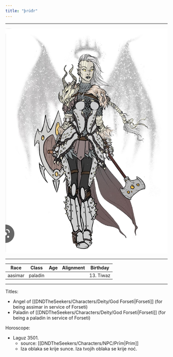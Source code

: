 ```yaml
---
title: "þrúđr"
---
```

___
![ ](DNDTheSeekers/images/frdrpic.png)
___
|Race|Class|Age|Alignment|Birthday|
|---|---|---|---|---|
|aasimar|paladin|||13. Tiwaz|
___
Titles:
- Angel of [[DNDTheSeekers/Characters/Deity/God Forseti|Forseti]] (for being assimar in service of Forseti)
- Paladin of [[DNDTheSeekers/Characters/Deity/God Forseti|Forseti]] (for being a paladin in service of Forseti)



Horoscope: 
- Laguz 3501. 
	- source: [[DNDTheSeekers/Characters/NPC/Prīm|Prim]]
	- Iza oblaka se krije sunce. Iza tvojih oblaka se krije noć.
